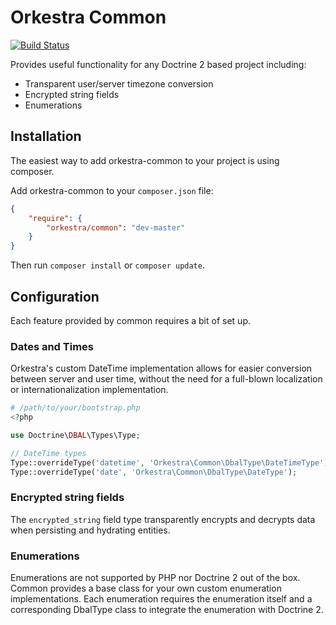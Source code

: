 Orkestra Common
===============

[![Build Status](https://travis-ci.org/orkestra/orkestra-common.png?branch=master)](https://travis-ci.org/orkestra/orkestra-common)

Provides useful functionality for any Doctrine 2 based project including:

* Transparent user/server timezone conversion
* Encrypted string fields
* Enumerations


Installation
------------

The easiest way to add orkestra-common to your project is using composer.

Add orkestra-common to your `composer.json` file:

``` json
{
    "require": {
        "orkestra/common": "dev-master"
    }
}
```

Then run `composer install` or `composer update`.


Configuration
-------------

Each feature provided by common requires a bit of set up.

### Dates and Times

Orkestra's custom DateTime implementation allows for easier conversion between server and user time, without
the need for a full-blown localization or internationalization implementation.

```php
# /path/to/your/bootstrap.php
<?php

use Doctrine\DBAL\Types\Type;

// DateTime types
Type::overrideType('datetime', 'Orkestra\Common\DbalType\DateTimeType');
Type::overrideType('date', 'Orkestra\Common\DbalType\DateType');
```


### Encrypted string fields

The `encrypted_string` field type transparently encrypts and decrypts data when persisting and hydrating entities.


### Enumerations

Enumerations are not supported by PHP nor Doctrine 2 out of the box. Common provides a base class for your own
custom enumeration implementations. Each enumeration requires the enumeration itself and a corresponding DbalType
class to integrate the enumeration with Doctrine 2.
